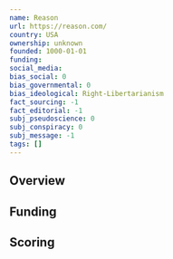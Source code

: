 ```yaml
---
name: Reason
url: https://reason.com/
country: USA
ownership: unknown
founded: 1000-01-01
funding:
social_media:
bias_social: 0
bias_governmental: 0
bias_ideological: Right-Libertarianism
fact_sourcing: -1
fact_editorial: -1
subj_pseudoscience: 0
subj_conspiracy: 0
subj_message: -1
tags: []
---
```


## Overview

## Funding

## Scoring
